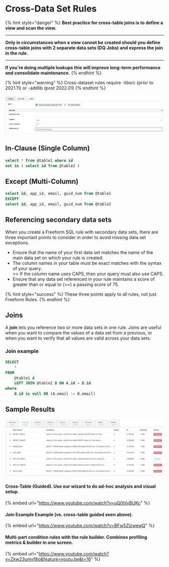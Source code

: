 # Cross-Data Set Rules

{% hint style="danger" %}
**Best practice for cross-table joins is to define a view and scan the view.**

***

**Only in circumstances when a view cannot be created should you define cross-table joins with 2 separate data sets (DQ Jobs) and express the join in the rule.**

***

**If you're doing multiple lookups this will improve long-term performance and consolidate maintenance.**
{% endhint %}

{% hint style="warning" %}
Cross-dataset rules require -libsrc (prior to 2021.11) or -addlib (post 2022.01)
{% endhint %}

![When a cross-data set rule uses two connections, be sure the jars are in the -lib or -addlib directory.](<../../../../../.gitbook/assets/image (148).png>)

## In-Clause (Single Column)

```sql
select * from @table1 where id 
not in ( select id from @table2 )
```

## Except (Multi-Column)

```sql
select id, app_id, email, guid_num from @table1
EXCEPT
select id, app_id, email, guid_num from @table2
```

## Referencing secondary data sets

When you create a Freeform SQL rule with secondary data sets, there are three important points to consider in order to avoid missing data set exceptions.

* Ensure that the name of your first data set matches the name of the main data set on which your rule is created.
* The column names in your table must be exact matches with the syntax of your query.\
  \>> If the column name uses CAPS, then your query must also use CAPS.
* Ensure that any data set referenced in your rule maintains a score of greater than or equal to (>=) a passing score of 75.&#x20;

{% hint style="success" %}
These three points apply to all rules, not just Freeform Rules.&#x20;
{% endhint %}

## Joins

A **join** lets you reference two or more data sets in one rule. Joins are useful when you want to compare the values of a data set from a previous, or when you want to verify that all values are valid across your data sets.&#x20;

### Join example

```sql
SELECT
    *
FROM
    @table1 A
    LEFT JOIN @table2 B ON A.id = B.id
where
    B.id is null OR (A.email != B.email)
```

## Sample Results

![](<../../../../../.gitbook/assets/image (46).png>)

#### Cross-Table (Guided). Use our wizard to do ad-hoc analysis and visual setup.

{% embed url="https://www.youtube.com/watch?v=uQ0tilvBUKc" %}

#### Join Example Example (vs. cross-table guided seen above).

{% embed url="https://www.youtube.com/watch?v=BFw5ZIzwewQ" %}

#### Multi-part condition rules with the rule builder. Combines profiling metrics & builder in one screen.

{% embed url="https://www.youtube.com/watch?v=Zkw23umvf8o&feature=youtu.be&t=16" %}
